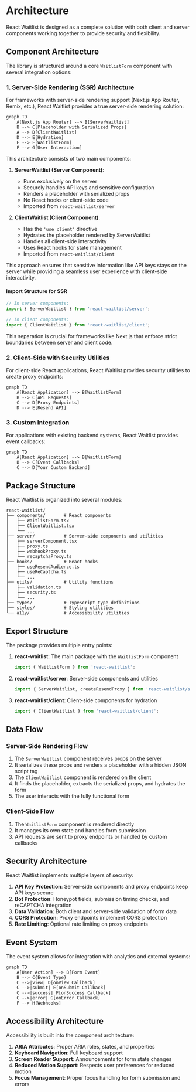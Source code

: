 # Architecture

React Waitlist is designed as a complete solution with both client and server components working together to provide security and flexibility.

## Component Architecture

The library is structured around a core `WaitlistForm` component with several integration options:

### 1. Server-Side Rendering (SSR) Architecture

For frameworks with server-side rendering support (Next.js App Router, Remix, etc.), React Waitlist provides a true server-side rendering solution:

```mermaid
graph TD
    A[Next.js App Router] --> B[ServerWaitlist]
    B --> C[Placeholder with Serialized Props]
    A --> D[ClientWaitlist]
    D --> E[Hydration]
    E --> F[WaitlistForm]
    F --> G[User Interaction]
```

This architecture consists of two main components:

1. **ServerWaitlist (Server Component)**: 
   - Runs exclusively on the server
   - Securely handles API keys and sensitive configuration
   - Renders a placeholder with serialized props
   - No React hooks or client-side code
   - Imported from `react-waitlist/server`

2. **ClientWaitlist (Client Component)**:
   - Has the `'use client'` directive
   - Hydrates the placeholder rendered by ServerWaitlist
   - Handles all client-side interactivity
   - Uses React hooks for state management
   - Imported from `react-waitlist/client`

This approach ensures that sensitive information like API keys stays on the server while providing a seamless user experience with client-side interactivity.

#### Import Structure for SSR

```jsx
// In server components:
import { ServerWaitlist } from 'react-waitlist/server';

// In client components:
import { ClientWaitlist } from 'react-waitlist/client';
```

This separation is crucial for frameworks like Next.js that enforce strict boundaries between server and client code.

### 2. Client-Side with Security Utilities

For client-side React applications, React Waitlist provides security utilities to create proxy endpoints:

```mermaid
graph TD
    A[React Application] --> B[WaitlistForm]
    B --> C[API Requests]
    C --> D[Proxy Endpoints]
    D --> E[Resend API]
```

### 3. Custom Integration

For applications with existing backend systems, React Waitlist provides event callbacks:

```mermaid
graph TD
    A[React Application] --> B[WaitlistForm]
    B --> C[Event Callbacks]
    C --> D[Your Custom Backend]
```

## Package Structure

React Waitlist is organized into several modules:

```
react-waitlist/
├── components/       # React components
│   ├── WaitlistForm.tsx
│   ├── ClientWaitlist.tsx
│   └── ...
├── server/           # Server-side components and utilities
│   ├── serverComponent.tsx
│   ├── proxy.ts
│   ├── webhookProxy.ts
│   └── recaptchaProxy.ts
├── hooks/            # React hooks
│   ├── useResendAudience.ts
│   ├── useReCaptcha.ts
│   └── ...
├── utils/            # Utility functions
│   ├── validation.ts
│   ├── security.ts
│   └── ...
├── types/            # TypeScript type definitions
├── styles/           # Styling utilities
└── a11y/             # Accessibility utilities
```

## Export Structure

The package provides multiple entry points:

1. **react-waitlist**: The main package with the `WaitlistForm` component
   ```jsx
   import { WaitlistForm } from 'react-waitlist';
   ```

2. **react-waitlist/server**: Server-side components and utilities
   ```jsx
   import { ServerWaitlist, createResendProxy } from 'react-waitlist/server';
   ```

3. **react-waitlist/client**: Client-side components for hydration
   ```jsx
   import { ClientWaitlist } from 'react-waitlist/client';
   ```

## Data Flow

### Server-Side Rendering Flow

1. The `ServerWaitlist` component receives props on the server
2. It serializes these props and renders a placeholder with a hidden JSON script tag
3. The `ClientWaitlist` component is rendered on the client
4. It finds the placeholder, extracts the serialized props, and hydrates the form
5. The user interacts with the fully functional form

### Client-Side Flow

1. The `WaitlistForm` component is rendered directly
2. It manages its own state and handles form submission
3. API requests are sent to proxy endpoints or handled by custom callbacks

## Security Architecture

React Waitlist implements multiple layers of security:

1. **API Key Protection**: Server-side components and proxy endpoints keep API keys secure
2. **Bot Protection**: Honeypot fields, submission timing checks, and reCAPTCHA integration
3. **Data Validation**: Both client and server-side validation of form data
4. **CORS Protection**: Proxy endpoints implement CORS protection
5. **Rate Limiting**: Optional rate limiting on proxy endpoints

## Event System

The event system allows for integration with analytics and external systems:

```mermaid
graph TD
    A[User Action] --> B[Form Event]
    B --> C{Event Type}
    C -->|view| D[onView Callback]
    C -->|submit| E[onSubmit Callback]
    C -->|success| F[onSuccess Callback]
    C -->|error| G[onError Callback]
    F --> H[Webhooks]
```

## Accessibility Architecture

Accessibility is built into the component architecture:

1. **ARIA Attributes**: Proper ARIA roles, states, and properties
2. **Keyboard Navigation**: Full keyboard support
3. **Screen Reader Support**: Announcements for form state changes
4. **Reduced Motion Support**: Respects user preferences for reduced motion
5. **Focus Management**: Proper focus handling for form submission and errors 